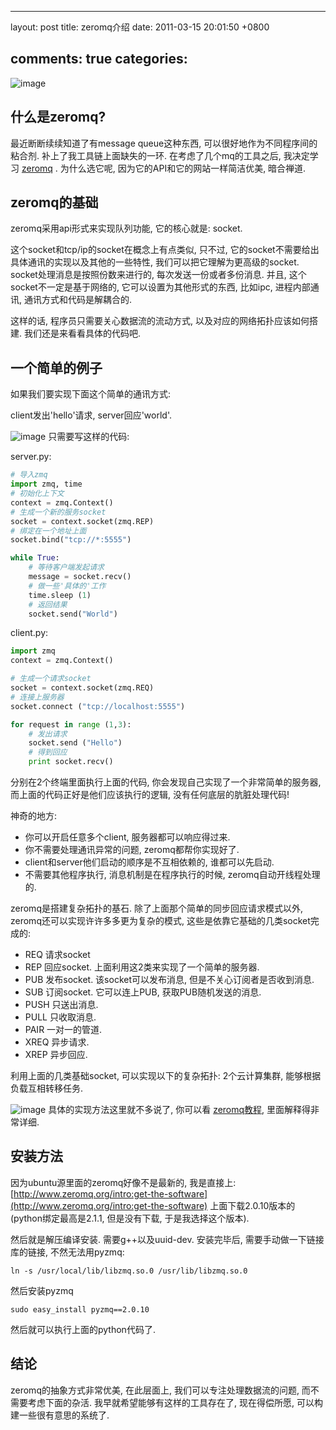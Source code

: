 
---
layout: post
title: zeromq介绍
date: 2011-03-15 20:01:50 +0800

comments: true
categories: 
---

![image](http://github.com/imatix/zguide/raw/master/images/fig14.png)

什么是zeromq?
------------------------------

最近断断续续知道了有message queue这种东西,
可以很好地作为不同程序间的粘合剂. 补上了我工具链上面缺失的一环.
在考虑了几个mq的工具之后, 我决定学习 [zeromq](http://www.zeromq.org/) .
为什么选它呢, 因为它的API和它的网站一样简洁优美, 暗合禅道.

zeromq的基础
------------------------------

zeromq采用api形式来实现队列功能, 它的核心就是: socket.

这个socket和tcp/ip的socket在概念上有点类似, 只不过,
它的socket不需要给出具体通讯的实现以及其他的一些特性,
我们可以把它理解为更高级的socket. socket处理消息是按照份数来进行的,
每次发送一份或者多份消息. 并且, 这个socket不一定是基于网络的,
它可以设置为其他形式的东西, 比如ipc, 进程内部通讯,
通讯方式和代码是解耦合的.

这样的话, 程序员只需要关心数据流的流动方式,
以及对应的网络拓扑应该如何搭建. 我们还是来看看具体的代码吧.

一个简单的例子
------------------------------

如果我们要实现下面这个简单的通讯方式:

client发出'hello'请求, server回应'world'.

![image](http://github.com/imatix/zguide/raw/master/images/fig1.png)
只需要写这样的代码:

server.py:

```python
# 导入zmq
import zmq, time
# 初始化上下文
context = zmq.Context()
# 生成一个新的服务socket
socket = context.socket(zmq.REP)
# 绑定在一个地址上面
socket.bind("tcp://*:5555")

while True:
    # 等待客户端发起请求
    message = socket.recv()
    # 做一些'具体的'工作
    time.sleep (1)
    # 返回结果
    socket.send("World")
```

client.py:

```python
import zmq
context = zmq.Context()

# 生成一个请求socket    
socket = context.socket(zmq.REQ)
# 连接上服务器
socket.connect ("tcp://localhost:5555")

for request in range (1,3):
    # 发出请求
    socket.send ("Hello")
    # 得到回应
    print socket.recv()
```

分别在2个终端里面执行上面的代码, 你会发现自己实现了一个非常简单的服务器,
而上面的代码正好是他们应该执行的逻辑, 没有任何底层的肮脏处理代码!

神奇的地方:

-   你可以开启任意多个client, 服务器都可以响应得过来.
-   你不需要处理通讯异常的问题, zeromq都帮你实现好了.
-   client和server他们启动的顺序是不互相依赖的, 谁都可以先启动.
-   不需要其他程序执行, 消息机制是在程序执行的时候,
    zeromq自动开线程处理的.

zeromq是搭建复杂拓扑的基石. 除了上面那个简单的同步回应请求模式以外,
zeromq还可以实现许许多多更为复杂的模式,
这些是依靠它基础的几类socket完成的:

-   REQ 请求socket
-   REP 回应socket. 上面利用这2类来实现了一个简单的服务器.
-   PUB 发布socket. 该socket可以发布消息, 但是不关心订阅者是否收到消息.
-   SUB 订阅socket. 它可以连上PUB, 获取PUB随机发送的消息.
-   PUSH 只送出消息.
-   PULL 只收取消息.
-   PAIR 一对一的管道.
-   XREQ 异步请求.
-   XREP 异步回应.

利用上面的几类基础socket, 可以实现以下的复杂拓扑: 2个云计算集群,
能够根据负载互相转移任务.

![image](http://github.com/imatix/zguide/raw/master/images/fig52.png)
具体的实现方法这里就不多说了, 你可以看
[zeromq教程](http://zguide.zeromq.org/page:all), 里面解释得非常详细.

安装方法
------------------------------

因为ubuntu源里面的zeromq好像不是最新的, 我是直接上:
[http://www.zeromq.org/intro:get-the-software](http://www.zeromq.org/intro:get-the-software)
上面下载2.0.10版本的(python绑定最高是2.1.1, 但是没有下载,
于是我选择这个版本).

然后就是解压编译安装. 需要g++以及uuid-dev. 安装完毕后,
需要手动做一下链接库的链接, 不然无法用pyzmq:

    ln -s /usr/local/lib/libzmq.so.0 /usr/lib/libzmq.so.0 

然后安装pyzmq

    sudo easy_install pyzmq==2.0.10

然后就可以执行上面的python代码了.

结论
------------------------------

zeromq的抽象方式非常优美, 在此层面上, 我们可以专注处理数据流的问题,
而不需要考虑下面的杂活. 我早就希望能够有这样的工具存在了, 现在得偿所愿,
可以构建一些很有意思的系统了.

